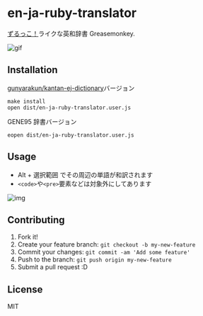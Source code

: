 # en-ja-ruby-translator

[ずるっこ！](http://zurukko.jp/ "ずるっこ！")ライクな英和辞書 Greasemonkey.

![gif](http://gyazo.com/2ec5ad1765102ea66c773128ce884012.gif)

## Installation

[gunyarakun/kantan-ej-dictionary](https://github.com/gunyarakun/kantan-ej-dictionary "gunyarakun/kantan-ej-dictionary")バージョン

```
make install
open dist/en-ja-ruby-translator.user.js
```

GENE95 辞書バージョン

```
eopen dist/en-ja-ruby-translator.user.js
```

## Usage

- Alt + 選択範囲 でその周辺の単語が和訳されます
- `<code>`や`<pre>`要素などは対象外にしてあります

![img](http://monosnap.com/image/lKEHTkngNSDJxESz0PQNxMQh17Pwd8.png)

## Contributing

1. Fork it!
2. Create your feature branch: `git checkout -b my-new-feature`
3. Commit your changes: `git commit -am 'Add some feature'`
4. Push to the branch: `git push origin my-new-feature`
5. Submit a pull request :D

## License

MIT